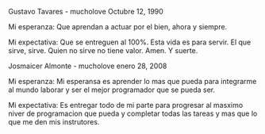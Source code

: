 Gustavo Tavares - mucholove
Octubre 12, 1990

Mi esperanza:
Que aprendan a actuar por el bien, ahora y siempre.

Mi expectativa:
Que se entreguen al 100%. Esta vida es para servir.
El que sirve, sirve. Quien no sirve no tiene valor.
Amen. Y suerte. 

Josmaicer Almonte - mucholove
enero 28, 2008

Mi esperanza:
Mi esperansa es aprender lo mas que pueda para integrarme al mundo laborar y ser el mejor programador que se pueda ser.

Mi expectativa:
Es entregar todo de mi parte para progresar al masximo niver de programacion que pueda y completar todas las tareas y mas que lo que me den mis instrutores. 

